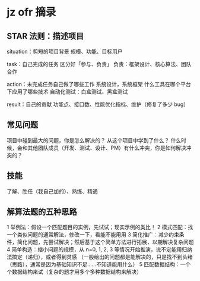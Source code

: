 # jz ofr 摘录

## STAR 法则：描述项目

situation：剪短的项目背景
    规模、功能、目标用户

task：自己完成的任务
    区分好「参与、负责」
        负责：框架设计、核心算法、团队合作

action：未完成任务自己做了哪些工作
    系统设计，系统框架
    什么工具在哪个平台下应用了哪些技术
    自动化测试：白盒测试、黑盒测试

result：自己的贡献
    功能点、接口数、性能优化指标、维护（修复了多少 bug）

## 常见问题

项目中碰到最大的问题，你是怎么解决的？
从这个项目中学到了什么？
什么时候，会和其他团队成员（开发、测试、设计、PM）有什么冲突，你是如何解决冲突的？

## 技能

了解、胜任（我自己加的）、熟练、精通

## 解算法题的五种思路

1 举例法：假设一个匹配题目的实例，先试试；现实示例的类比！
2 模式匹配：找一个类似问题的通常解法，修改一下，看能不能用用
3 简化推广：减少约束条件，简化问题，先尝试解决；然后基于这个简单方法进行拓展，以期解决复杂问题
4 简单构造：缩小问题的规模，从 n=0, 1, 2, 3 等情况开始推演，说不定能用归纳法搞定（递归），或者得到灵感
（一般给出的问题都是能解决的，只是找不到头绪（思路），通常是因为基础知识不足……不知道能用什么）
5 匹配数据结构：一个个数据结构来试（复杂的题才用多个多种数据结构来解决）
